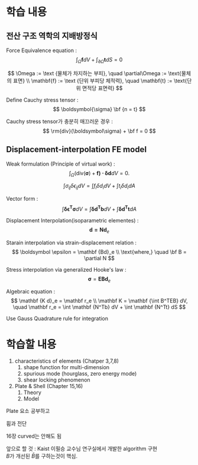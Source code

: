 # 학습 내용

## 전산 구조 역학의 지배방정식
Force Equivalence equation :
$$ \int_{\Omega} \mathbf{f} dV + \int_{\partial\Omega} \mathbf{t} dS = 0 $$

$$ \Omega := \text {물체가 차지하는 부피}, \quad \partial\Omega := \text{물체의 표면} \\ \mathbf{f} := \text {단위 부피당 체적력}, \quad \mathbf{t} := \text{단위 면적당 표면력} $$

Define Cauchy stress tensor :
$$ \boldsymbol{\sigma} \bf {n = t} $$

Cauchy stress tensor가 충분히 매끄러운 경우 :
$$ \rm{div}(\boldsymbol\sigma) + \bf f = 0 $$

## Displacement-interpolation FE model
Weak formulation (Principle of virtual work) :
$$ \int_{\Omega} ( \mathrm{div}(\boldsymbol\sigma) + \mathbf {f ) \cdot \delta d} dV  = 0. $$

$$ \int \sigma_{ij} \delta \epsilon_{ij} dV = \int f_i \delta d_i dV + \int t_i \delta d_i dA $$

Vector form :
$$ \int \boldsymbol{\delta\epsilon^T \sigma} dV = \int \mathbf {\delta d^T b} dV + \int \mathbf {\delta d^T t} dA $$

Displacement Interpolation(isoparametric elementes) :
$$ \mathbf {d = N d}_e $$

Starain interpolation via strain-displacement relation :
$$ \boldsymbol \epsilon = \mathbf {Bd}_e  \\ \text{where,} \quad \bf B = \partial N $$

Stress interpolation via generalized Hooke's law :
$$ \boldsymbol \sigma = \mathbf {EBd}_e $$

Algebraic equation :
$$  \mathbf {K d}_e = \mathbf r_e  \\ \mathbf K = \mathbf {\int B^TEB} dV, \quad \mathbf r_e = \int \mathbf {N^Tb} dV + \int \mathbf {N^Tt} dS $$

Use Gauss Quadrature rule for integration

# 학습할 내용
1. characteristics of elements (Chatper 3,7,8)
   1. shape function for multi-dimension
   2. spurious mode (hourglass, zero energy mode)
   3. shear locking phenomenon
2. Plate & Shell (Chapter 15,16)
   1. Theory
   2. Model

Plate 요소 공부하고

휨과 전단


16장 curved는 안해도 됨

앞으로 할 것 : Kaist 이필승 교수님 연구실에서 개발한 algorithm 구현  
$B$가 개선된 $\bar{B}$를 구하는것이 핵심.
